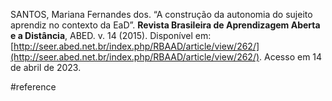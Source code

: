 SANTOS, Mariana Fernandes dos. “A construção da autonomia do sujeito aprendiz no contexto da EaD”. **Revista Brasileira de Aprendizagem Aberta e a Distância**, ABED. v. 14 (2015). Disponível em: [http://seer.abed.net.br/index.php/RBAAD/article/view/262/](http://seer.abed.net.br/index.php/RBAAD/article/view/262/). Acesso em 14 de abril de 2023.

#reference